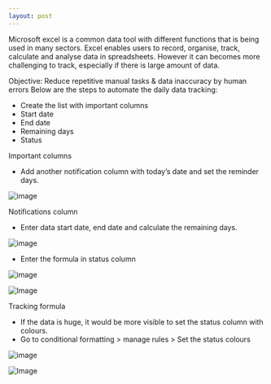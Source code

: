 ```yaml
---
layout: post
---
```

Microsoft excel is a common data tool with different functions that is being used in many sectors. Excel enables users to record, organise, track, calculate and analyse data in spreadsheets. However it can becomes more challenging to track, especially if there is large amount of data.

Objective: Reduce repetitive manual tasks & data inaccuracy by human errors
Below are the steps to automate the daily data tracking:
- Create the list with important columns
- Start date
- End date
- Remaining days
- Status

Important columns
- Add another notification column with today’s date and set the reminder days.

![image](images/e1.png)

Notifications column
- Enter data start date, end date and calculate the remaining days.

![image](images/e2.png)

- Enter the formula in status column

![image](/images/e3.png)

![Image](https://github.com/user-attachments/assets/9e5f0984-ed3d-4ace-9f16-90818a113fc3)

Tracking formula
- If the data is huge, it would be more visible to set the status column with colours.
- Go to conditional formatting > manage rules > Set the status colours

![image](/images/e4.png)

![Image](https://github.com/user-attachments/assets/151dc967-8592-44c7-bec9-a8004a5f0178)

